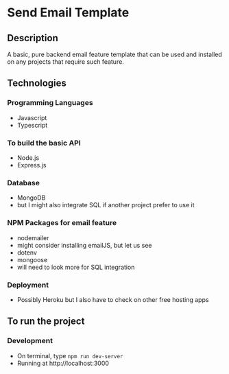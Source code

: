 # Send Email Template

## Description
A basic, pure backend email feature template that can be used and installed on any projects that require such feature. 

## Technologies

### Programming Languages
 * Javascript
 * Typescript

### To build the basic API
 * Node.js
 * Express.js
 
### Database
 * MongoDB
 * but I might also integrate SQL if another project prefer to use it
 
### NPM Packages for email feature
 * nodemailer
 * might consider installing emailJS, but let us see
 * dotenv
 * mongoose
 * will need to look more for SQL integration
 
 ### Deployment
 * Possibly Heroku but I also have to check on other free hosting apps


## To run the project
### Development
 * On terminal, type `npm run dev-server`
 * Running at http://localhost:3000 
